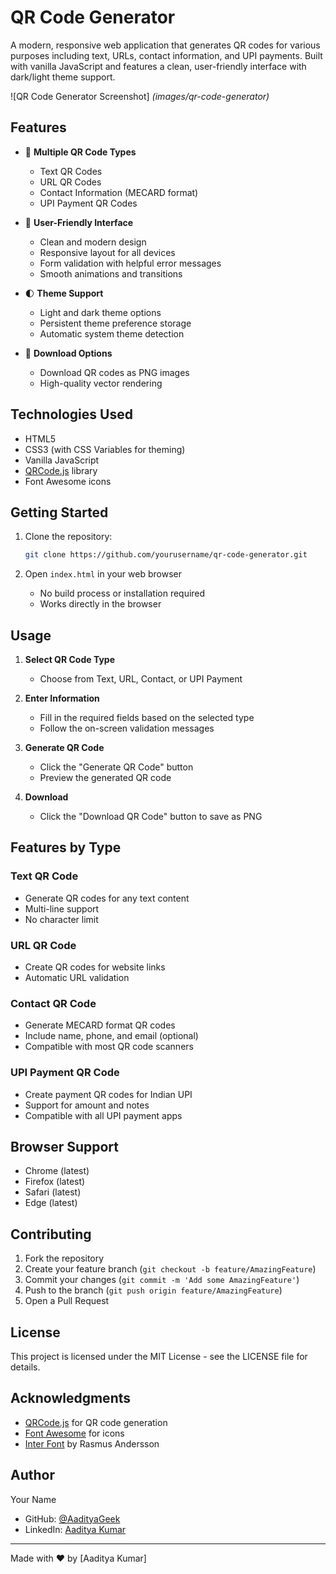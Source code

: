 # QR Code Generator

A modern, responsive web application that generates QR codes for various purposes including text, URLs, contact information, and UPI payments. Built with vanilla JavaScript and features a clean, user-friendly interface with dark/light theme support.

![QR Code Generator Screenshot]
*(images/qr-code-generator)*

## Features

- 🎨 **Multiple QR Code Types**
  - Text QR Codes
  - URL QR Codes
  - Contact Information (MECARD format)
  - UPI Payment QR Codes

- 🎯 **User-Friendly Interface**
  - Clean and modern design
  - Responsive layout for all devices
  - Form validation with helpful error messages
  - Smooth animations and transitions

- 🌓 **Theme Support**
  - Light and dark theme options
  - Persistent theme preference storage
  - Automatic system theme detection

- 💾 **Download Options**
  - Download QR codes as PNG images
  - High-quality vector rendering

## Technologies Used

- HTML5
- CSS3 (with CSS Variables for theming)
- Vanilla JavaScript
- [QRCode.js](https://github.com/davidshimjs/qrcodejs) library
- Font Awesome icons

## Getting Started

1. Clone the repository:
   ```bash
   git clone https://github.com/yourusername/qr-code-generator.git
   ```

2. Open `index.html` in your web browser

   - No build process or installation required
   - Works directly in the browser

## Usage

1. **Select QR Code Type**
   - Choose from Text, URL, Contact, or UPI Payment

2. **Enter Information**
   - Fill in the required fields based on the selected type
   - Follow the on-screen validation messages

3. **Generate QR Code**
   - Click the "Generate QR Code" button
   - Preview the generated QR code

4. **Download**
   - Click the "Download QR Code" button to save as PNG

## Features by Type

### Text QR Code
- Generate QR codes for any text content
- Multi-line support
- No character limit

### URL QR Code
- Create QR codes for website links
- Automatic URL validation

### Contact QR Code
- Generate MECARD format QR codes
- Include name, phone, and email (optional)
- Compatible with most QR code scanners

### UPI Payment QR Code
- Create payment QR codes for Indian UPI
- Support for amount and notes
- Compatible with all UPI payment apps

## Browser Support

- Chrome (latest)
- Firefox (latest)
- Safari (latest)
- Edge (latest)

## Contributing

1. Fork the repository
2. Create your feature branch (`git checkout -b feature/AmazingFeature`)
3. Commit your changes (`git commit -m 'Add some AmazingFeature'`)
4. Push to the branch (`git push origin feature/AmazingFeature`)
5. Open a Pull Request

## License

This project is licensed under the MIT License - see the LICENSE file for details.

## Acknowledgments

- [QRCode.js](https://github.com/davidshimjs/qrcodejs) for QR code generation
- [Font Awesome](https://fontawesome.com) for icons
- [Inter Font](https://fonts.google.com/specimen/Inter) by Rasmus Andersson

## Author

Your Name
- GitHub: [@AadityaGeek](https://github.com/AadityaGeek)
- LinkedIn: [Aaditya Kumar](https://linkedin.com/in/aadityakr)

---

Made with ❤️ by [Aaditya Kumar] 